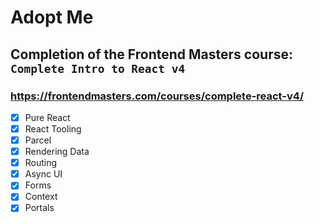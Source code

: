 # Adopt Me

## Completion of the Frontend Masters course: `Complete Intro to React v4`

### https://frontendmasters.com/courses/complete-react-v4/

- [x] Pure React
- [x] React Tooling
- [x] Parcel
- [x] Rendering Data
- [x] Routing
- [x] Async UI
- [x] Forms
- [x] Context
- [x] Portals
